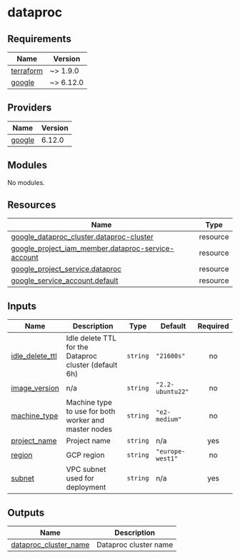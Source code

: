 # dataproc

<!-- BEGIN_TF_DOCS -->
## Requirements

| Name | Version |
|------|---------|
| <a name="requirement_terraform"></a> [terraform](#requirement\_terraform) | ~> 1.9.0 |
| <a name="requirement_google"></a> [google](#requirement\_google) | ~> 6.12.0 |

## Providers

| Name | Version |
|------|---------|
| <a name="provider_google"></a> [google](#provider\_google) | 6.12.0 |

## Modules

No modules.

## Resources

| Name | Type |
|------|------|
| [google_dataproc_cluster.dataproc-cluster](https://registry.terraform.io/providers/hashicorp/google/latest/docs/resources/dataproc_cluster) | resource |
| [google_project_iam_member.dataproc-service-account](https://registry.terraform.io/providers/hashicorp/google/latest/docs/resources/project_iam_member) | resource |
| [google_project_service.dataproc](https://registry.terraform.io/providers/hashicorp/google/latest/docs/resources/project_service) | resource |
| [google_service_account.default](https://registry.terraform.io/providers/hashicorp/google/latest/docs/resources/service_account) | resource |

## Inputs

| Name | Description | Type | Default | Required |
|------|-------------|------|---------|:--------:|
| <a name="input_idle_delete_ttl"></a> [idle\_delete\_ttl](#input\_idle\_delete\_ttl) | Idle delete TTL for the Dataproc cluster (default 6h) | `string` | `"21600s"` | no |
| <a name="input_image_version"></a> [image\_version](#input\_image\_version) | n/a | `string` | `"2.2-ubuntu22"` | no |
| <a name="input_machine_type"></a> [machine\_type](#input\_machine\_type) | Machine type to use for both worker and master nodes | `string` | `"e2-medium"` | no |
| <a name="input_project_name"></a> [project\_name](#input\_project\_name) | Project name | `string` | n/a | yes |
| <a name="input_region"></a> [region](#input\_region) | GCP region | `string` | `"europe-west1"` | no |
| <a name="input_subnet"></a> [subnet](#input\_subnet) | VPC subnet used for deployment | `string` | n/a | yes |

## Outputs

| Name | Description |
|------|-------------|
| <a name="output_dataproc_cluster_name"></a> [dataproc\_cluster\_name](#output\_dataproc\_cluster\_name) | Dataproc cluster name |
<!-- END_TF_DOCS -->
